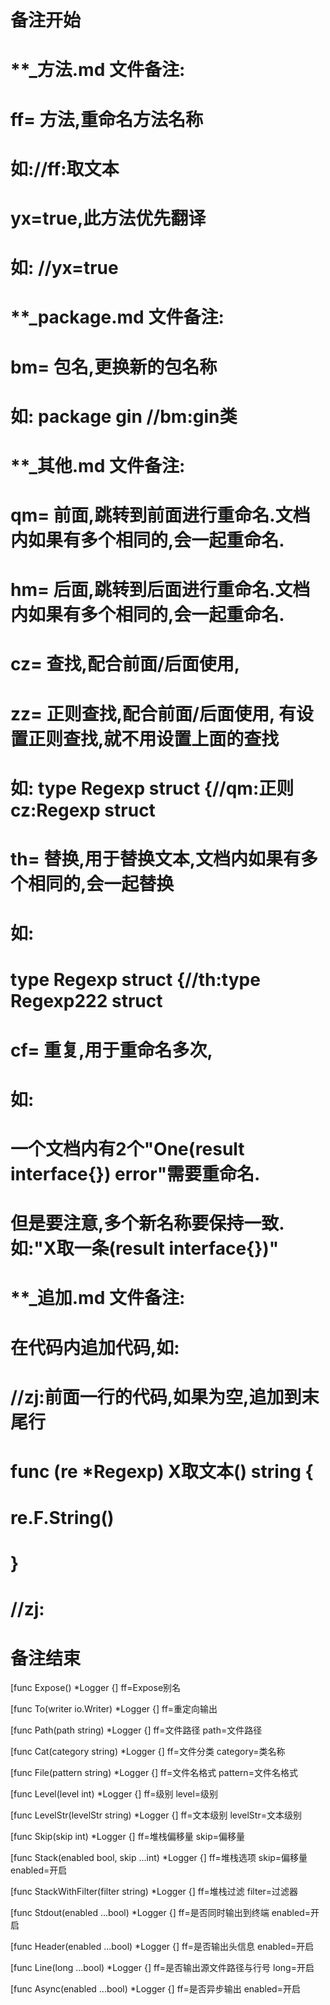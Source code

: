 # 备注开始
# **_方法.md 文件备注:
# ff= 方法,重命名方法名称
# 如://ff:取文本
#
# yx=true,此方法优先翻译
# 如: //yx=true

# **_package.md 文件备注:
# bm= 包名,更换新的包名称 
# 如: package gin //bm:gin类

# **_其他.md 文件备注:
# qm= 前面,跳转到前面进行重命名.文档内如果有多个相同的,会一起重命名.
# hm= 后面,跳转到后面进行重命名.文档内如果有多个相同的,会一起重命名.
# cz= 查找,配合前面/后面使用,
# zz= 正则查找,配合前面/后面使用, 有设置正则查找,就不用设置上面的查找
# 如: type Regexp struct {//qm:正则 cz:Regexp struct
#
# th= 替换,用于替换文本,文档内如果有多个相同的,会一起替换
# 如:
# type Regexp struct {//th:type Regexp222 struct
#
# cf= 重复,用于重命名多次,
# 如: 
# 一个文档内有2个"One(result interface{}) error"需要重命名.
# 但是要注意,多个新名称要保持一致. 如:"X取一条(result interface{})"

# **_追加.md 文件备注:
# 在代码内追加代码,如:
# //zj:前面一行的代码,如果为空,追加到末尾行
# func (re *Regexp) X取文本() string { 
# re.F.String()
# }
# //zj:
# 备注结束

[func Expose() *Logger {]
ff=Expose别名

[func To(writer io.Writer) *Logger {]
ff=重定向输出

[func Path(path string) *Logger {]
ff=文件路径
path=文件路径

[func Cat(category string) *Logger {]
ff=文件分类
category=类名称

[func File(pattern string) *Logger {]
ff=文件名格式
pattern=文件名格式

[func Level(level int) *Logger {]
ff=级别
level=级别

[func LevelStr(levelStr string) *Logger {]
ff=文本级别
levelStr=文本级别

[func Skip(skip int) *Logger {]
ff=堆栈偏移量
skip=偏移量

[func Stack(enabled bool, skip ...int) *Logger {]
ff=堆栈选项
skip=偏移量
enabled=开启

[func StackWithFilter(filter string) *Logger {]
ff=堆栈过滤
filter=过滤器

[func Stdout(enabled ...bool) *Logger {]
ff=是否同时输出到终端
enabled=开启

[func Header(enabled ...bool) *Logger {]
ff=是否输出头信息
enabled=开启

[func Line(long ...bool) *Logger {]
ff=是否输出源文件路径与行号
long=开启

[func Async(enabled ...bool) *Logger {]
ff=是否异步输出
enabled=开启

